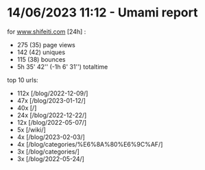 # 14/06/2023 11:12 - Umami report
for www.shifeiti.com [24h] :

 - 275 (35) page views
 - 142 (42) uniques
 - 115 (38) bounces
 - 5h 35' 42'' (-1h 6' 31'') totaltime


top 10 urls:
 - 112x [/blog/2022-12-09/]
 - 47x [/blog/2023-01-12/]
 - 40x [/]
 - 24x [/blog/2022-12-22/]
 - 12x [/blog/2022-05-07/]
 - 5x [/wiki/]
 - 4x [/blog/2023-02-03/]
 - 4x [/blog/categories/%E6%8A%80%E6%9C%AF/]
 - 3x [/blog/categories/]
 - 3x [/blog/2022-05-24/]



